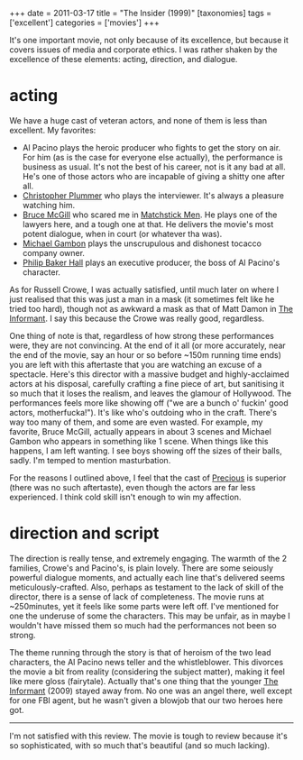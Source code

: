 +++
date = 2011-03-17
title = "The Insider (1999)"
[taxonomies]
tags = ['excellent']
categories = ['movies']
+++

It's one important movie, not only because of its excellence, but
because it covers issues of media and corporate ethics. I was rather
shaken by the excellence of these elements: acting, direction, and
dialogue.

acting
======

We have a huge cast of veteran actors, and none of them is less than
excellent. My favorites:

-   Al Pacino plays the heroic producer who fights to get the story on
    air. For him (as is the case for everyone else actually), the
    performance is business as usual. It's not the best of his career,
    not is it any bad at all. He's one of those actors who are
    incapable of giving a shitty one after all.
-   [Christopher Plummer] who plays the interviewer. It's always a
    pleasure watching him.
-   [Bruce McGill] who scared me in [Matchstick Men]. He plays one of
    the lawyers here, and a tough one at that. He delivers the movie's
    most potent dialogue, when in court (or whatever tha was).
-   [Michael Gambon] plays the unscrupulous and dishonest tocacco
    company owner.
-   [Philip Baker Hall] plays an executive producer, the boss of Al
    Pacino's character.

As for Russell Crowe, I was actually satisfied, until much later on
where I just realised that this was just a man in a mask (it sometimes
felt like he tried too hard), though not as awkward a mask as that of
Matt Damon in [The Informant]. I say this because the Crowe was really
good, regardless.

One thing of note is that, regardless of how strong these performances
were, they are not convincing. At the end of it all (or more accurately,
near the end of the movie, say an hour or so before ~150m running time
ends) you are left with this aftertaste that you are watching an excuse
of a spectacle. Here's this director with a massive budget and
highly-acclaimed actors at his disposal, carefully crafting a fine piece
of art, but sanitising it so much that it loses the realism, and leaves
the glamour of Hollywood. The performances feels more like showing off
("we are a bunch o' fuckin' good actors, motherfucka!"). It's like
who's outdoing who in the craft. There's way too many of them, and
some are even wasted. For example, my favorite, Bruce McGill, actually
appears in about 3 scenes and Michael Gambon who appears in something
like 1 scene. When things like this happens, I am left wanting. I see
boys showing off the sizes of their balls, sadly. I'm temped to mention
masturbation.

For the reasons I outlined above, I feel that the cast of [Precious] is
superior (there was no such aftertaste), even though the actors are far
less experienced. I think cold skill isn't enough to win my affection.

direction and script
====================

The direction is really tense, and extremely engaging. The warmth of the
2 families, Crowe's and Pacino's, is plain lovely. There are some
seiously powerful dialogue moments, and actually each line that's
delivered seems meticulously-crafted. Also, perhaps as testament to the
lack of skill of the director, there is a sense of lack of completeness.
The movie runs at ~250minutes, yet it feels like some parts were left
off. I've mentioned for one the underuse of some the characters. This
may be unfair, as in maybe I wouldn't have missed them so much had the
performances not been so strong.

The theme running through the story is that of heroism of the two lead
characters, the Al Pacino news teller and the whistleblower. This
divorces the movie a bit from reality (considering the subject matter),
making it feel like mere gloss (fairytale). Actually that's one thing
that the younger [The Informant] (2009) stayed away from. No one was an
angel there, well except for one FBI agent, but he wasn't given a
blowjob that our two heroes here got.

---

I'm not satisfied with this review. The movie is tough to review
because it's so sophisticated, with so much that's beautiful (and so
much lacking).

  [Christopher Plummer]: http://en.wikipedia.org/wiki/Christopher_Plummer
  [Bruce McGill]: http://en.wikipedia.org/wiki/Bruce_McGill
  [Matchstick Men]: http://tshepang.net/revisiting-matchstick-men
  [Michael Gambon]: http://en.wikipedia.org/wiki/Michael_Gambon
  [Philip Baker Hall]: http://en.wikipedia.org/wiki/Philip_Baker_Hall
  [The Informant]: http://tshepang.net/the-informant-2009
  [Precious]: http://tshepang.net/precious-2009
